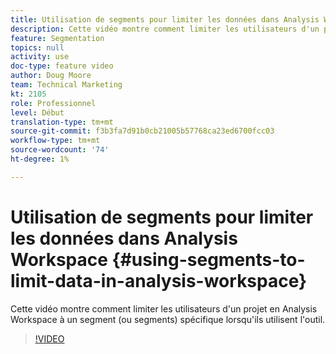 ```yaml
---
title: Utilisation de segments pour limiter les données dans Analysis Workspace
description: Cette vidéo montre comment limiter les utilisateurs d'un projet en Analysis Workspace à un segment (ou segments) spécifique lorsqu'ils utilisent l'outil.
feature: Segmentation
topics: null
activity: use
doc-type: feature video
author: Doug Moore
team: Technical Marketing
kt: 2105
role: Professionnel
level: Début
translation-type: tm+mt
source-git-commit: f3b3fa7d91b0cb21005b57768ca23ed6700fcc03
workflow-type: tm+mt
source-wordcount: '74'
ht-degree: 1%

---
```



# Utilisation de segments pour limiter les données dans Analysis Workspace {#using-segments-to-limit-data-in-analysis-workspace}

Cette vidéo montre comment limiter les utilisateurs d&#39;un projet en Analysis Workspace à un segment (ou segments) spécifique lorsqu&#39;ils utilisent l&#39;outil.

>[!VIDEO](https://video.tv.adobe.com/v/24038/?quality=12)